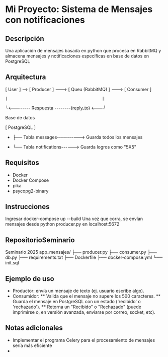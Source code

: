 # Mi Proyecto: Sistema de Mensajes con notificaciones

## Descripción
Una aplicación de mensajes basada en python que procesa en RabbitMQ y almacena mensajes y notificaciones específicas en base de datos en PostgreSQL

## Arquitectura
[ User ] --> [ Producer ] ---> [ Queu (RabbitMQ) ] ---> [ Consumer ]

    |                                          |
   └<-------- Respuesta --------(reply_to) <---┘


Base de datos

[ PostgreSQL ]
*   ├── Tabla messages-----------> Guarda todos los mensajes

   
 *  └── Tabla notifications------> Guarda logros como "5X5"

## Requisitos
- Docker
- Docker Compose
- pika
- psycopg2-binary


## Instrucciones
Ingresar
docker-compose up --build
Una vez que corra, se envían mensajes desde python producer.py
en localhost:5672


## RepositorioSeminario
Seminario 2025
app_mensajes/
├── producer.py
├── consumer.py
├── db.py
├── requirements.txt
├── Dockerfile
├── docker-compose.yml
└── init.sql


## Ejemplo de uso
* Productor: envía un mensaje de texto (ej. usuario escribe algo).
* Consumidor:
** Valida que el mensaje no supere los 500 caracteres.
** Guarda el mensaje en PostgreSQL con un estado ('recibido' o 'rechazado').
** Retorna un "Recibido" o "Rechazado" (puede imprimirse o, en versión avanzada, enviarse por correo, socket, etc).


## Notas adicionales
- Implementar el programa Celery para el procesamiento de mensajes sería más eficiente
- 
